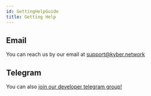 ```yaml
---
id: GettingHelpGuide
title: Getting Help
---
```

## Email

You can reach us by our email at support@kyber.network

## Telegram

You can also [join our developer telegram group!](https://t.me/kyberdeveloper)